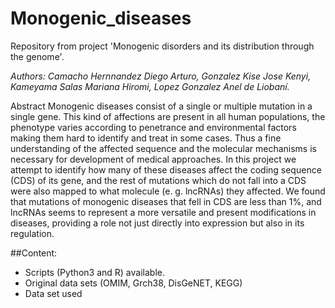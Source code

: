 # Monogenic_diseases
Repository from project 'Monogenic disorders and its distribution through the genome'.

*Authors: Camacho Hernnandez Diego Arturo, Gonzalez Kise Jose Kenyi, Kameyama Salas Mariana Hiromi, Lopez Gonzalez Anel de Liobaní.*

Abstract
Monogenic diseases consist of a single or multiple mutation in a single gene. This kind of affections are present in all human populations, the phenotype varies  according to penetrance and environmental factors making them hard to identify and treat in some cases. Thus a fine understanding of the affected sequence and the molecular mechanisms is necessary for development of medical approaches. In this project we attempt to identify how many of these diseases affect the coding sequence (CDS) of its gene, and the rest of mutations which do not fall into a CDS were also mapped to what molecule (e. g. lncRNAs) they affected. We found that mutations of monogenic diseases that fell in CDS are less than 1%, and lncRNAs seems to represent a more versatile and present modifications in diseases, providing a role not just directly into expression but also in its regulation.

##Content: 
  - Scripts (Python3 and R) available.
  - Original data sets (OMIM, Grch38, DisGeNET, KEGG)
  - Data set used
  
##
